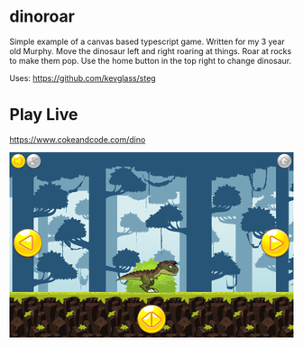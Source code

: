 # dinoroar
Simple example of a canvas based typescript game. Written for my 3 year old Murphy. Move the dinosaur left and right roaring at things. Roar at rocks to make them pop. Use the home button in the top right to change dinosaur.

Uses: https://github.com/kevglass/steg

# Play Live
https://www.cokeandcode.com/dino

![Screenshot](https://raw.githubusercontent.com/kevglass/dinoroar/master/screenshot.png "Screenshot")
